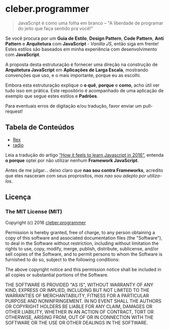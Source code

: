 # cleber.programmer

> JavaScript é como uma folha em branco – "A liberdade de programar do jeito que faça sentido pra você!"


Se você procura por um **Guia de Estilo**, **Design Pattern**, **Code Pattern**, **Anti Pattern** e **Arquitetura** com **JavaScript** -  *Vanilla JS*, então siga em frente! Estes estilos são baseados em minha experiência com desenvolvimento com **JavaScript**.

A proposta desta estruturação é fornecer uma direção na construção de **Arquitetura JavaScript** em **Aplicações de Larga Escala**, mostrando convenções que uso, e o mais importante, porque eu as escolhi.

Embora esta estruturação explique o **o quê**, **porque** e **como**, acho útil ver tudo isso em prática. Este repositório é acompanhado de uma aplicação de exemplo que segue estes estilos e **Padrões**.

Para eventuais erros de digitação e/ou tradução, favor enviar um pull-request!

## Tabela de Conteúdos

* [Rex](https://github.com/cleber-programmer/cleber.programmer/blob/master/src)
* [radio](https://github.com/cleber-programmer/cleber.programmer/blob/master/src/radio)

Leia a tradução do artigo [“How it feels to learn Javascript in 2016”](https://hackernoon.com/how-it-feels-to-learn-javascript-in-2016-d3a717dd577f#.p89yfl61i), entenda **o porque** optei por não utilizar nenhum **Framework JavaScript**.

Antes de me julgar... deixo claro que **nao sou contra Frameworks**, acredito que eles nasceram com seus proprositos, *mas nao sou adepto por utiliza-los*.

## Licença
### The MIT License (MIT)

Copyright (c) 2016 [cleber.programmer](https://github.com/cleber-programmer)

Permission is hereby granted, free of charge, to any person obtaining a copy of
this software and associated documentation files (the "Software"), to deal in
the Software without restriction, including without limitation the rights to
use, copy, modify, merge, publish, distribute, sublicense, and/or sell copies of the Software, and to permit persons to whom the Software is furnished to do so, subject to the following conditions:

The above copyright notice and this permission notice shall be included in all
copies or substantial portions of the Software.

THE SOFTWARE IS PROVIDED "AS IS", WITHOUT WARRANTY OF ANY KIND, EXPRESS OR
IMPLIED, INCLUDING BUT NOT LIMITED TO THE WARRANTIES OF MERCHANTABILITY, FITNESS FOR A PARTICULAR PURPOSE AND NONINFRINGEMENT. IN NO EVENT SHALL THE AUTHORS OR COPYRIGHT HOLDERS BE LIABLE FOR ANY CLAIM, DAMAGES OR OTHER LIABILITY, WHETHER IN AN ACTION OF CONTRACT, TORT OR OTHERWISE, ARISING FROM, OUT OF OR IN CONNECTION WITH THE SOFTWARE OR THE USE OR OTHER DEALINGS IN THE SOFTWARE.

